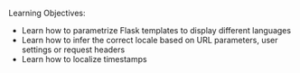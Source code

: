 Learning Objectives:
- Learn how to parametrize Flask templates to display different languages
- Learn how to infer the correct locale based on URL parameters, user settings or request headers
- Learn how to localize timestamps

